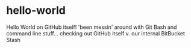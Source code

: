 # hello-world
Hello World on GitHub itself!
'been messin' around with Git Bash and command line stuff... checking out GitHub itself v. our internal BitBucket Stash
